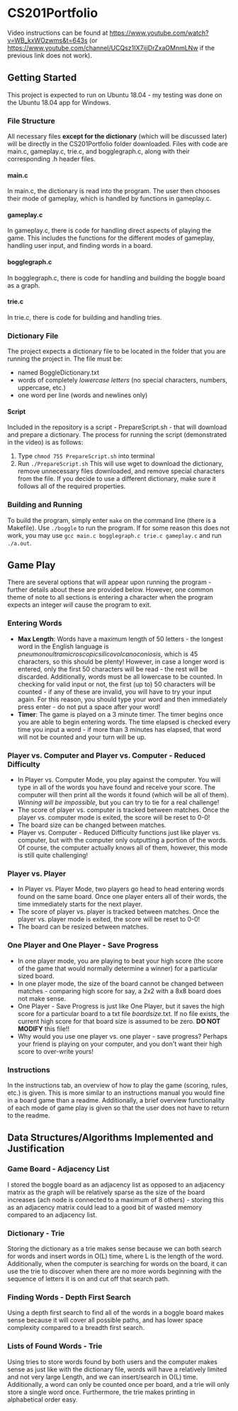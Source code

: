 # CS201Portfolio

Video instructions can be found at https://www.youtube.com/watch?v=WB_kxWOzwms&t=643s (or  https://www.youtube.com/channel/UCQsz1IX7ijjDrZxaOMnmLNw if the previous link does not work).

## Getting Started
This project is expected to run on Ubuntu 18.04 - my testing was done on the Ubuntu 18.04 app for Windows.

### File Structure
All necessary files **except for the dictionary** (which will be discussed later) will be directly in the CS201Portfolio folder downloaded.
Files with code are main.c, gameplay.c, trie.c, and bogglegraph.c, along with their corresponding .h header files.

#### main.c
In main.c, the dictionary is read into the program. The user then chooses their mode of gameplay, which is handled by functions in gameplay.c.

#### gameplay.c
In gameplay.c, there is code for handling direct aspects of playing the game. This includes the functions for the different modes of gameplay, handling user input,
and finding words in a board.

#### bogglegraph.c
In bogglegraph.c, there is code for handling and building the boggle board as a graph.

#### trie.c
In trie.c, there is code for building and handling tries.


### Dictionary File
The project expects a dictionary file to be located in the folder that you are running the project in.
The file must be:
  - named BoggleDictionary.txt
  - words of completely *lowercase letters* (no special characters, numbers, uppercase, etc.)
  - one word per line (words and newlines only)

#### Script
Included in the repository is a script - PrepareScript.sh - that will download and prepare a dictionary.
The process for running the script (demonstrated in the video) is as follows:
  1. Type `chmod 755 PrepareScript.sh` into terminal
  2. Run `./PrepareScript.sh`
This will use wget to download the dictionary, remove unnecessary files downloaded, and remove special characters from the file.
If you decide to use a different dictionary, make sure it follows all of the required properties.

### Building and Running

To build the program, simply enter `make` on the command line (there is a Makefile). Use `./boggle` to run the program.
If for some reason this does not work, you may use `gcc main.c bogglegraph.c trie.c gameplay.c` and run `./a.out`.

## Game Play

There are several options that will appear upon running the program - further details about these are provided below.
However, one common theme of note to all sections is entering a character when the program expects an integer
*will* cause the program to exit.

### Entering Words
  - **Max Length**: Words have a maximum length of 50 letters - the longest word in the English language is *pneumonoultramicroscopicsilicovolcanoconiosis*,
    which is 45 characters, so this should be plenty! However, in case a longer word is entered, only the first 50 characters will be read - the rest will be
    discarded. Additionally, words must be all lowercase to be counted. In checking for valid input or not, the first (up to) 50 characters will be counted - if
    any of these are invalid, you will have to try your input again. For this reason, you should type your word and then immediately press enter - do not put a space
    after your word!
  - **Timer**: The game is played on a 3 minute timer. The timer begins once you are able to begin entering words. The time elapsed is checked every time you
    input a word - if more than 3 minutes has elapsed, that word will not be counted and your turn will be up.

### Player vs. Computer and Player vs. Computer - Reduced Difficulty
  - In Player vs. Computer Mode, you play against the computer. You will type in all of the words you have found and receive your score.
    The computer will then print all the words it found (which will be all of them). *Winning will be impossible*, but you can try to tie for a real challenge!
  - The score of player vs. computer is tracked between matches. Once the player vs. computer mode is exited, the score will be reset to 0-0!
  - The board size can be changed between matches.
  - Player vs. Computer - Reduced Difficulty functions just like player vs. computer, but with the computer only outputting a portion of the words. Of course,
    the computer actually knows all of them, however, this mode is still quite challenging!

### Player vs. Player
  - In Player vs. Player Mode, two players go head to head entering words found on the same board. Once one player enters all of their words, the time immediately
    starts for the next player.
  - The score of player vs. player is tracked between matches. Once the player vs. player mode is exited, the score will be reset to 0-0!
  - The board can be resized between matches.

### One Player and One Player - Save Progress
  - In one player mode, you are playing to beat your high score (the score of the game that would normally determine a winner) for a particular sized board.
  - In one player mode, the size of the board cannot be changed between matches - comparing high score for say, a 2x2 with a 8x8 board does not make sense.
  - One Player - Save Progress is just like One Player, but it saves the high score for a particular board to a txt file *boardsize*.txt. If no file exists,
    the current high score for that board size is assumed to be zero. **DO NOT MODIFY** this file!!
  - Why would you use one player vs. one player - save progress? Perhaps your friend is playing on your computer, and you don't want their high score to over-write
    yours!

### Instructions
In the instructions tab, an overview of how to play the game (scoring, rules, etc.) is given. This is more similar to an instructions manual you would fine in a
board game than a readme. Additionally, a brief overview functionality of each mode of game play is given so that the user does not have to return to the readme.

## Data Structures/Algorithms Implemented and Justification

### Game Board - Adjacency List
I stored the boggle board as an adjacency list as opposed to an adjacency matrix as the graph will be relatively sparse as the size of the board increases (ach node is connected to a maximum of 8 others) - storing this as an adjacency matrix could lead to a good bit of wasted memory compared to an adjacency list.

### Dictionary - Trie
Storing the dictionary as a trie makes sense because we can both search for words and insert words in O(L) time, where L is the length of the word. Additionally, when the computer is searching for words on the board, it can use the trie to discover when there are no more words beginning with the sequence of letters it is on and cut off that search path.

### Finding Words - Depth First Search
Using a depth first search to find all of the words in a boggle board makes sense because it will cover all possible paths, and has lower space complexity compared to a
breadth first search.


### Lists of Found Words - Trie
Using tries to store words found by both users and the computer makes sense as just like with the dictionary file, words will have a relatively limited and not very large Length, and we can insert/search in O(L) time.
Additionally, a word can only be counted once per board, and a trie will only store a single word once. Furthermore, the trie makes printing in alphabetical order easy.
